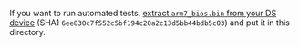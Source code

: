 If you want to run automated tests, [extract `arm7_bios.bin` from your DS device](https://wiki.ds-homebrew.com/ds-index/ds-bios-firmware-dump) (SHA1 `6ee830c7f552c5bf194c20a2c13d5bb44bdb5c03`) and put it in this directory.
